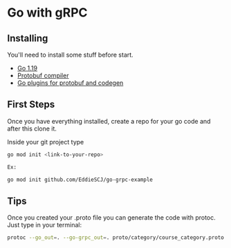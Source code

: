 # Go with gRPC

## Installing

You'll need to install some stuff before start.
* [Go 1.19](https://go.dev/dl/)
* [Protobuf compiler](https://grpc.io/docs/protoc-installation/)
* [Go plugins for protobuf and codegen](https://grpc.io/docs/languages/go/quickstart/)

## First Steps
Once you have everything installed, create a repo for your go code
and after this clone it.

Inside your git project type
```bash
go mod init <link-to-your-repo>

Ex:

go mod init github.com/EddieSCJ/go-grpc-example
```

## Tips

Once you created your .proto file you can generate the code
with protoc. Just type in your terminal:
```bash
protoc --go_out=. --go-grpc_out=. proto/category/course_category.proto

```
